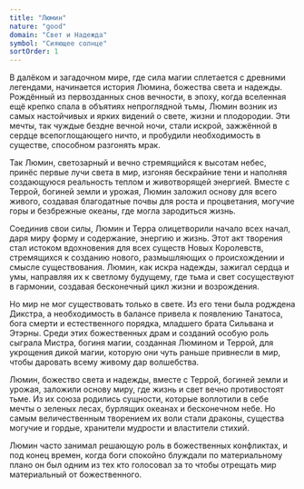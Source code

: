 ```yaml
---
title: "Люмин"
nature: "good"
domain: "Свет и Надежда"
symbol: "Сияющее солнце"
sortOrder: 1
---
```


В далёком и загадочном мире, где сила магии сплетается с древними
легендами, начинается история Люмина, божества света и надежды.
Рождённый из первозданных снов вечности, в эпоху, когда вселенная
ещё крепко спала в объятиях непроглядной тьмы, Люмин возник из
самых настойчивых и ярких видений о свете, жизни и плодородии. Эти
мечты, так чуждые бездне вечной ночи, стали искрой, зажжённой в
сердце всепоглощающего ничто, и пробудили необходимость в
существе, способном разгонять мрак.

Так Люмин, светозарный и вечно стремящийся к высотам небес, принёс
первые лучи света в мир, изгоняя бескрайние тени и наполняя
создающуюся реальность теплом и животворящей энергией. Вместе с
Террой, богиней земли и урожая, Люмин заложил основу для всего
живого, создавая благодатные почвы для роста и процветания, могучие
горы и безбрежные океаны, где могла зародиться жизнь.

Соединив свои силы, Люмин и Терра олицетворили начало всех начал,
даря миру форму и содержание, энергию и жизнь. Этот акт творения
стал истоком вдохновения для всех существ Новых Королевств,
стремящихся к созданию нового, размышляющих о происхождении и
смысле существования. Люмин, как искра надежды, зажигал сердца и
умы, направляя их к светлому будущему, где тьма и свет сосуществуют в
гармонии, создавая бесконечный цикл жизни и возрождения.

Но мир не мог существовать только в свете. Из его тени была родждена
Дикстра, а необходимость в балансе привела к появлению Танатоса,
бога смерти и естественного порядка, младшего брата Сильвана и
Этэрны. Среди этих божественных драм и созданий особую роль
сыграла Мистра, богиня магии, созданная Люмином и Террой, для
укрощения дикой магии, которую они чуть раньше привнесли в мир,
чтобы даровать всему живому дар волшебства.

Люмин, божество света и надежды, вместе с Террой, богиней земли и
урожая, заложили основу миру, где жизнь и свет вечно противостоят
тьме. Из их союза родились сущности, которые воплотили в себе мечты
о зеленых лесах, бурлящих океанах и бесконечном небе. Но самым
величественным творением их воли стали драконы, существа могучие
и гордые, хранители мудрости и властители стихий.

Люмин часто занимал решающую роль в божественных конфликтах, и
под конец времен, когда боги спокойно блуждали по материальному
плано он был одним из тех кто голосовал за то чтобы отрещать мир
материальный от божественного.
